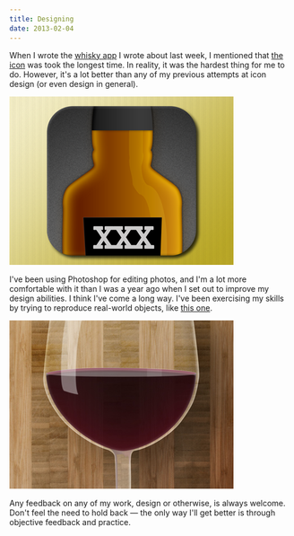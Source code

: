 ```yaml
---
title: Designing
date: 2013-02-04
---
```


When I wrote the [whisky app](/blog/whiskey-list) I wrote about last week, I mentioned that [the icon](http://dribbble.com/shots/922178-Whiskey-List) was took the longest time. In reality, it was the hardest thing for me to do. However, it's a lot better than any of my previous attempts at icon design (or even design in general).

![](13E2577B36E54C039448B5C0F643A39F.png)

I've been using Photoshop for editing photos, and I'm a lot more comfortable with it than I was a year ago when I set out to improve my design abilities. I think I've come a long way. I've been exercising my skills by trying to reproduce real-world objects, like [this one](http://dribbble.com/shots/926143-Wine-List-II).

![](43E52D87514249D0AAB0132E756E0AB4.jpg)

Any feedback on any of my work, design or otherwise, is always welcome. Don't feel the need to hold back — the only way I'll get better is through objective feedback and practice.
